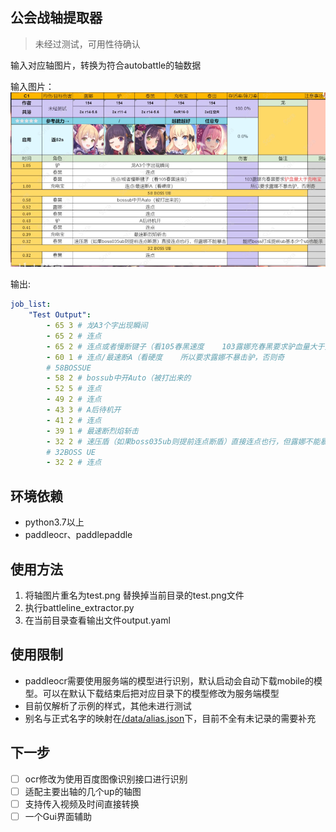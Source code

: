 ## 公会战轴提取器
> 未经过测试，可用性待确认

输入对应轴图片，转换为符合autobattle的轴数据

输入图片：
![](test.png)

输出:
```yaml
job_list:
    "Test Output":
        - 65 3 # 龙A3个字出现瞬间   
        - 65 2 # 连点   
        - 65 2 # 连点或者慢断键子（看105春黑速度    103露娜充春黑要求驴血量大于充电宝   
        - 60 1 # 连点/最速断A（看硬度    所以要求露娜不暴击驴，否则奇   
        # 58BOSSUE   
        - 58 2 # bossub中开Auto（被打出来的   
        - 52 5 # 连点   
        - 49 2 # 连点   
        - 43 3 # A后待机开   
        - 41 2 # 连点   
        - 39 1 # 最速断烈焰斩击   
        - 32 2 # 速压盾（如果boss035ub则提前连点断盾）直接连点也行，但露娜不能暴击    能把boss打成提前ub基本少个ub也能杀   
        # 32BOSS UE   
        - 32 2 # 连点   
```

## 环境依赖

* python3.7以上
* paddleocr、paddlepaddle

## 使用方法

1. 将轴图片重名为test.png 替换掉当前目录的test.png文件
2. 执行battleline_extractor.py
3. 在当前目录查看输出文件output.yaml

## 使用限制

* paddleocr需要使用服务端的模型进行识别，默认启动会自动下载mobile的模型。可以在默认下载结束后把对应目录下的模型修改为服务端模型
* 目前仅解析了示例的样式，其他未进行测试
* 别名与正式名字的映射在[/data/alias.json](data/alias.json)下，目前不全有未记录的需要补充

## 下一步

- [ ] ocr修改为使用百度图像识别接口进行识别
- [ ] 适配主要出轴的几个up的轴图
- [ ] 支持传入视频及时间直接转换
- [ ] 一个Gui界面辅助
